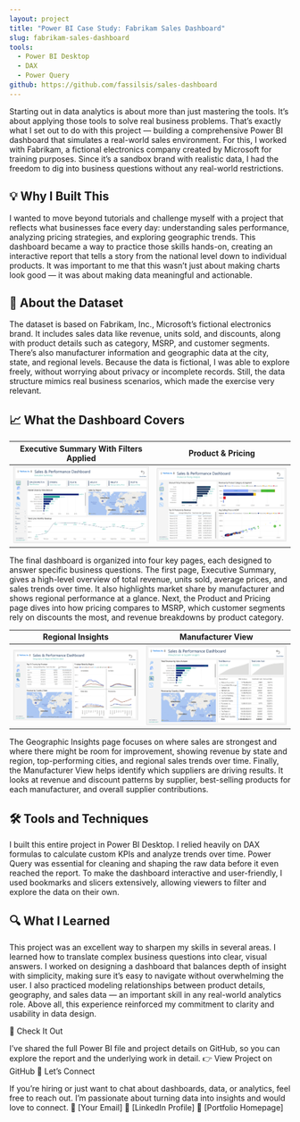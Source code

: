 ```yaml
---
layout: project
title: "Power BI Case Study: Fabrikam Sales Dashboard"
slug: fabrikam-sales-dashboard
tools:
  - Power BI Desktop
  - DAX
  - Power Query
github: https://github.com/fassilsis/sales-dashboard
---
```




Starting out in data analytics is about more than just mastering the tools. It’s about applying those tools to solve real business problems. That’s exactly what I set out to do with this project — building a comprehensive Power BI dashboard that simulates a real-world sales environment. For this, I worked with Fabrikam, a fictional electronics company created by Microsoft for training purposes. Since it’s a sandbox brand with realistic data, I had the freedom to dig into business questions without any real-world restrictions.

## 💡 Why I Built This

I wanted to move beyond tutorials and challenge myself with a project that reflects what businesses face every day: understanding sales performance, analyzing pricing strategies, and exploring geographic trends. This dashboard became a way to practice those skills hands-on, creating an interactive report that tells a story from the national level down to individual products. It was important to me that this wasn’t just about making charts look good — it was about making data meaningful and actionable.

## 🏢 About the Dataset

The dataset is based on Fabrikam, Inc., Microsoft’s fictional electronics brand. It includes sales data like revenue, units sold, and discounts, along with product details such as category, MSRP, and customer segments. There’s also manufacturer information and geographic data at the city, state, and regional levels. Because the data is fictional, I was able to explore freely, without worrying about privacy or incomplete records. Still, the data structure mimics real business scenarios, which made the exercise very relevant.

## 📈 What the Dashboard Covers

| Executive Summary With Filters Applied | Product & Pricing |
|----------------------------|-------------------|
| ![](https://raw.githubusercontent.com/fassilsis/sales-dashboard/main/screenshots/executive-summary-with-filters-on.png) | ![](https://raw.githubusercontent.com/fassilsis/sales-dashboard/main/screenshots/ppa.png) |

The final dashboard is organized into four key pages, each designed to answer specific business questions. The first page, Executive Summary, gives a high-level overview of total revenue, units sold, average prices, and sales trends over time. It also highlights market share by manufacturer and shows regional performance at a glance. Next, the Product and Pricing page dives into how pricing compares to MSRP, which customer segments rely on discounts the most, and revenue breakdowns by product category. 

| Regional Insights | Manufacturer View |
|-------------------|-------------------|
| ![](https://raw.githubusercontent.com/fassilsis/sales-dashboard/main/screenshots/gra.png) | ![](https://raw.githubusercontent.com/fassilsis/sales-dashboard/main/screenshots/msi.png) |

The Geographic Insights page focuses on where sales are strongest and where there might be room for improvement, showing revenue by state and region, top-performing cities, and regional sales trends over time. Finally, the Manufacturer View helps identify which suppliers are driving results. It looks at revenue and discount patterns by supplier, best-selling products for each manufacturer, and overall supplier contributions.

## 🛠️ Tools and Techniques

I built this entire project in Power BI Desktop. I relied heavily on DAX formulas to calculate custom KPIs and analyze trends over time. Power Query was essential for cleaning and shaping the raw data before it even reached the report. To make the dashboard interactive and user-friendly, I used bookmarks and slicers extensively, allowing viewers to filter and explore the data on their own.

## 🔍 What I Learned

This project was an excellent way to sharpen my skills in several areas. I learned how to translate complex business questions into clear, visual answers. I worked on designing a dashboard that balances depth of insight with simplicity, making sure it’s easy to navigate without overwhelming the user. I also practiced modeling relationships between product details, geography, and sales data — an important skill in any real-world analytics role. Above all, this experience reinforced my commitment to clarity and usability in data design.

🔗 Check It Out

I’ve shared the full Power BI file and project details on GitHub, so you can explore the report and the underlying work in detail. 👉 View Project on GitHub
💬 Let’s Connect

If you’re hiring or just want to chat about dashboards, data, or analytics, feel free to reach out. I’m passionate about turning data into insights and would love to connect. 📧 [Your Email] 💼 [LinkedIn Profile] 📁 [Portfolio Homepage]


